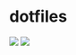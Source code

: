 # dotfiles

![](https://github.com/le0tk0k/dotfiles/workflows/Lint/badge.svg)
![](https://github.com/le0tk0k/dotfiles/workflows/Test/badge.svg)
